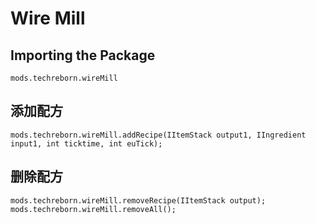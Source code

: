 # Wire Mill

## Importing the Package
`mods.techreborn.wireMill`

## 添加配方
```zenscript
mods.techreborn.wireMill.addRecipe(IItemStack output1, IIngredient input1, int ticktime, int euTick);
```

## 删除配方
```zenscript
mods.techreborn.wireMill.removeRecipe(IItemStack output);
mods.techreborn.wireMill.removeAll();
```